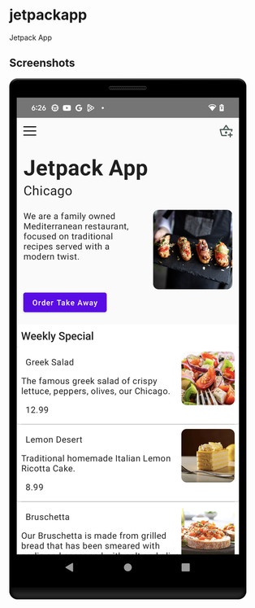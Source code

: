 # jetpackapp
Jetpack App

## Screenshots

![Screenshot 1](https://raw.githubusercontent.com/arunabhdas/jetpackapp/main/screenshots/screenshot_1.png)
